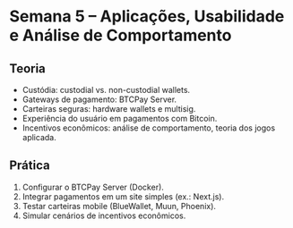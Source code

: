 # Semana 5 – Aplicações, Usabilidade e Análise de Comportamento

## Teoria
- Custódia: custodial vs. non-custodial wallets.
- Gateways de pagamento: BTCPay Server.
- Carteiras seguras: hardware wallets e multisig.
- Experiência do usuário em pagamentos com Bitcoin.
- Incentivos econômicos: análise de comportamento, teoria dos jogos aplicada.

## Prática
1. Configurar o BTCPay Server (Docker).
2. Integrar pagamentos em um site simples (ex.: Next.js).
3. Testar carteiras mobile (BlueWallet, Muun, Phoenix).
4. Simular cenários de incentivos econômicos.